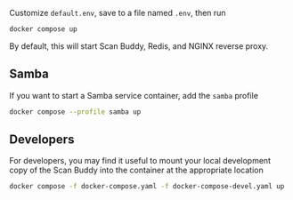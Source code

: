 Customize `default.env`, save to a file named `.env`, then run

```bash
docker compose up
```

By default, this will start Scan Buddy, Redis, and NGINX reverse
proxy.

## Samba
If you want to start a Samba service container, add the `samba` profile

```bash
docker compose --profile samba up
```

## Developers
For developers, you may find it useful to mount your local development 
copy of the Scan Buddy into the container at the appropriate location

```bash
docker compose -f docker-compose.yaml -f docker-compose-devel.yaml up
```


